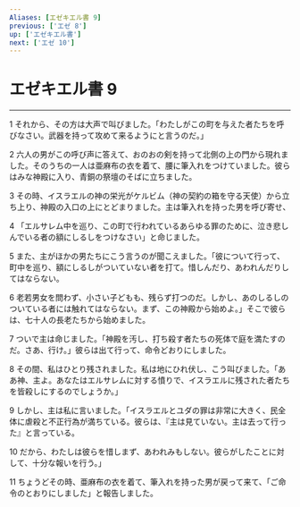 ```yaml
---
Aliases: [エゼキエル書 9]
previous: ['エゼ 8']
up: ['エゼキエル書']
next: ['エゼ 10']
---
```

# エゼキエル書 9

***




1 
それから、その方は大声で叫びました。「わたしがこの町を与えた者たちを呼びなさい。武器を持って攻めて来るようにと言うのだ。」 



2 
六人の男がこの呼び声に答えて、おのおの剣を持って北側の上の門から現れました。そのうちの一人は亜麻布の衣を着て、腰に筆入れをつけていました。彼らはみな神殿に入り、青銅の祭壇のそばに立ちました。 



3 
その時、イスラエルの神の栄光がケルビム（神の契約の箱を守る天使）から立ち上り、神殿の入口の上にとどまりました。主は筆入れを持った男を呼び寄せ、 



4 
「エルサレム中を巡り、この町で行われているあらゆる罪のために、泣き悲しんでいる者の額にしるしをつけなさい」と命じました。 



5 
また、主がほかの男たちにこう言うのが聞こえました。「彼について行って、町中を巡り、額にしるしがついていない者を打て。惜しんだり、あわれんだりしてはならない。 



6 
老若男女を問わず、小さい子どもも、残らず打つのだ。しかし、あのしるしのついている者には触れてはならない。まず、この神殿から始めよ。」そこで彼らは、七十人の長老たちから始めました。 



7 
ついで主は命じました。「神殿を汚し、打ち殺す者たちの死体で庭を満たすのだ。さあ、行け。」彼らは出て行って、命令どおりにしました。 



8 
その間、私はひとり残されました。私は地にひれ伏し、こう叫びました。「ああ神、主よ。あなたはエルサレムに対する憤りで、イスラエルに残された者たちを皆殺しにするのでしょうか。」 



9 
しかし、主は私に言いました。「イスラエルとユダの罪は非常に大きく、民全体に虐殺と不正行為が満ちている。彼らは、『主は見ていない。主は去って行った』と言っている。 



10 
だから、わたしは彼らを惜しまず、あわれみもしない。彼らがしたことに対して、十分な報いを行う。」 



11 
ちょうどその時、亜麻布の衣を着て、筆入れを持った男が戻って来て、「ご命令のとおりにしました」と報告しました。
